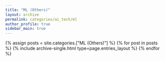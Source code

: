 ```yaml
---
title: "ML (Others)"
layout: archive
permalink: categories/ai_tech/ml
author_profile: true
sidebar_main: true
---
```



{% assign posts = site.categories.["ML (Others)"] %}
{% for post in posts %} {% include archive-single.html type=page.entries_layout %} {% endfor %}